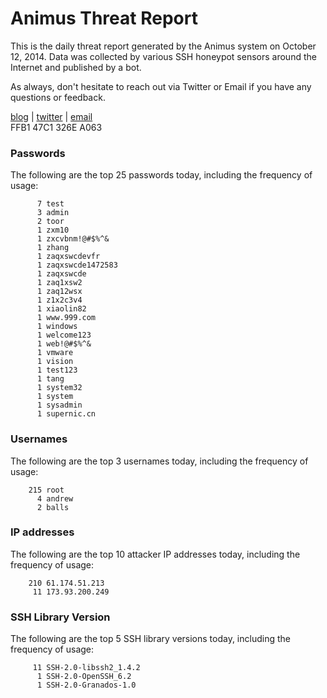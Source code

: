 # Animus Threat Report

This is the daily threat report generated by the Animus system on October 12, 2014. Data was collected by various SSH honeypot sensors around the Internet and published by a bot.  

As always, don't hesitate to reach out via Twitter or Email if you have any questions or feedback.  

[blog](http://morris.guru) | [twitter](https://twitter.com/andrew___morris) | [email](mailto:andrew@morris.guru)  
FFB1 47C1 326E A063  
### Passwords
The following are the top 25 passwords today, including the frequency of usage:
```
      7 test
      3 admin
      2 toor
      1 zxm10
      1 zxcvbnm!@#$%^&
      1 zhang
      1 zaqxswcdevfr
      1 zaqxswcde1472583
      1 zaqxswcde
      1 zaq1xsw2
      1 zaq12wsx
      1 z1x2c3v4
      1 xiaolin82
      1 www.999.com
      1 windows
      1 welcome123
      1 web!@#$%^&
      1 vmware
      1 vision
      1 test123
      1 tang
      1 system32
      1 system
      1 sysadmin
      1 supernic.cn
```

### Usernames
The following are the top 3 usernames today, including the frequency of usage:
```
    215 root
      4 andrew
      2 balls
```

### IP addresses
The following are the top 10 attacker IP addresses today, including the frequency of usage:
```
    210 61.174.51.213
     11 173.93.200.249
```

### SSH Library Version
The following are the top 5 SSH library versions today, including the frequency of usage:
```
     11 SSH-2.0-libssh2_1.4.2
      1 SSH-2.0-OpenSSH_6.2
      1 SSH-2.0-Granados-1.0
```
